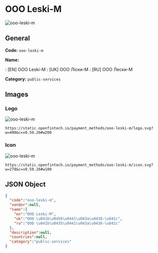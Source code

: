
# OOO Leski-M 
![ooo-leski-m](https://static.openfintech.io/payment_methods/ooo-leski-m/logo.svg?w=400&c=v0.59.26#w200)  

## General 
**Code:** `ooo-leski-m` 
 
**Name:** 
 
:	[EN] OOO Leski-M 
:	[UK] OOO Ліски-М 
:	[RU] OOO Лески-М 
 
**Category:** `public-services` 
 

## Images 

### Logo 
![ooo-leski-m](https://static.openfintech.io/payment_methods/ooo-leski-m/logo.svg?w=400&c=v0.59.26#w200)  

```
https://static.openfintech.io/payment_methods/ooo-leski-m/logo.svg?w=400&c=v0.59.26#w200
```  

### Icon 
![ooo-leski-m](https://static.openfintech.io/payment_methods/ooo-leski-m/icon.svg?w=278&c=v0.59.26#w100)  

```
https://static.openfintech.io/payment_methods/ooo-leski-m/icon.svg?w=278&c=v0.59.26#w100
```  

## JSON Object 

```json
{
  "code":"ooo-leski-m",
  "vendor":null,
  "name":{
    "en":"OOO Leski-M",
    "uk":"OOO \u041b\u0456\u0441\u043a\u0438-\u041c",
    "ru":"OOO \u041b\u0435\u0441\u043a\u0438-\u041c"
  },
  "description":null,
  "countries":null,
  "category":"public-services"
}
```  
